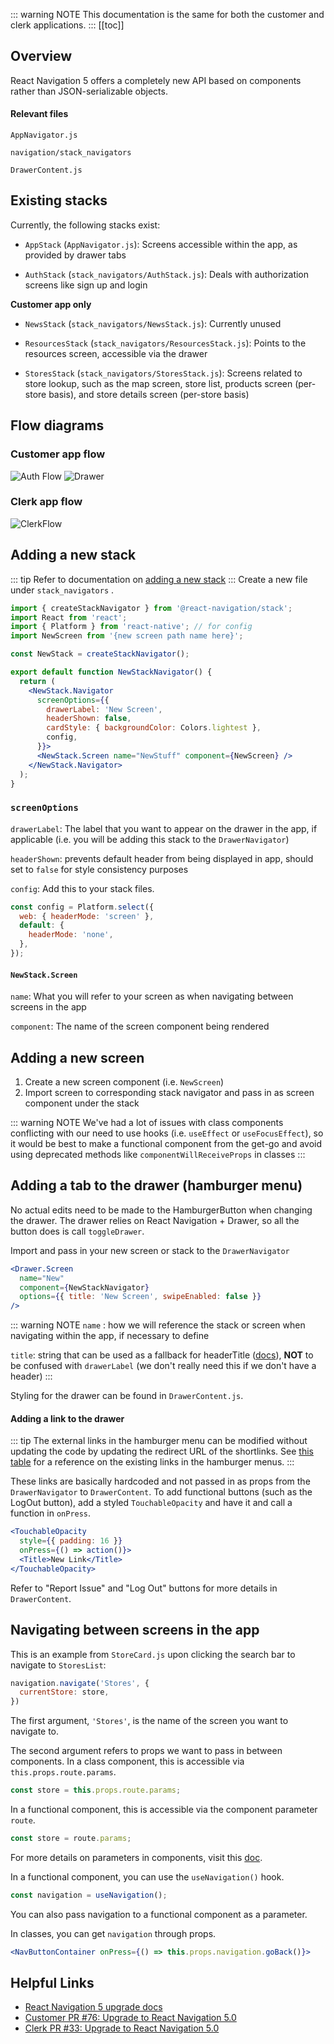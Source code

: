 <!-- Embedded with the <Content/> Vue component into Customer/Clerk sections -->

::: warning NOTE
This documentation is the same for both the customer and clerk applications.
:::
[[toc]]
## Overview

React Navigation 5 offers a completely new API based on components rather than JSON-serializable objects.

#### Relevant files

`AppNavigator.js`

`navigation/stack_navigators`

`DrawerContent.js`

## Existing stacks

Currently, the following stacks exist:

- `AppStack` (`AppNavigator.js`): Screens accessible within the app, as provided by drawer tabs

- `AuthStack` (`stack_navigators/AuthStack.js`): Deals with authorization screens like sign up and login
  
**Customer app only**
- `NewsStack` (`stack_navigators/NewsStack.js`): Currently unused

- `ResourcesStack` (`stack_navigators/ResourcesStack.js`): Points to the resources screen, accessible via the drawer

- `StoresStack` (`stack_navigators/StoresStack.js`): Screens related to store lookup, such as the map screen, store list, products screen (per-store basis), and store details screen (per-store basis)

## Flow diagrams

### Customer app flow
![Auth Flow](../assets/navigation/authflow.png)
![Drawer](../assets/navigation/dcck-drawer.png)

### Clerk app flow
![ClerkFlow](../assets/navigation/clerknav.png)

## Adding a new stack
::: tip
Refer to documentation on [adding a new stack](https://reactnavigation.org/docs/stack-navigator/)
::: 
Create a new file under `stack_navigators` .

```jsx
import { createStackNavigator } from '@react-navigation/stack';
import React from 'react';
import { Platform } from 'react-native'; // for config
import NewScreen from '{new screen path name here}';

const NewStack = createStackNavigator();

export default function NewStackNavigator() {
  return (
    <NewStack.Navigator
      screenOptions={{
        drawerLabel: 'New Screen',
        headerShown: false,
        cardStyle: { backgroundColor: Colors.lightest },
        config,
      }}>
      <NewStack.Screen name="NewStuff" component={NewScreen} />
    </NewStack.Navigator>
  );
}
```

### `screenOptions`

`drawerLabel`: The label that you want to appear on the drawer in the app, if applicable (i.e. you will be adding this stack to the `DrawerNavigator`)

`headerShown`: prevents default header from being displayed in app, should set to `false` for style consistency purposes

`config`: Add this to your stack files.

```jsx
const config = Platform.select({
  web: { headerMode: 'screen' },
  default: {
    headerMode: 'none',
  },
});
```

#### `NewStack.Screen`

`name`: What you will refer to your screen as when navigating between screens in the app

`component`: The name of the screen component being rendered

## Adding a new screen

1. Create a new screen component (i.e. `NewScreen`)
2. Import screen to corresponding stack navigator and pass in as screen component under the stack

::: warning NOTE
We've had a lot of issues with class components conflicting with our need to use hooks (i.e. `useEffect` or `useFocusEffect`), so it would be best to make a functional component from the get-go and avoid using deprecated methods like `componentWillReceiveProps` in classes
:::

## Adding a tab to the drawer (hamburger menu)

No actual edits need to be made to the HamburgerButton when changing the drawer. The drawer relies on React Navigation + Drawer, so all the button does is call `toggleDrawer`.

Import and pass in your new screen or stack to the `DrawerNavigator`

```jsx
<Drawer.Screen
  name="New"
  component={NewStackNavigator}
  options={{ title: 'New Screen', swipeEnabled: false }}
/>
```

::: warning NOTE
`name` : how we will reference the stack or screen when navigating within the app, if necessary to define

`title`: string that can be used as a fallback for headerTitle ([docs](https://reactnavigation.org/docs/stack-navigator/)), **NOT** to be confused with `drawerLabel` (we don't really need this if we don't have a header)
:::

Styling for the drawer can be found in `DrawerContent.js`.

#### Adding a link to the drawer

::: tip
The external links in the hamburger menu can be modified without updating the code by updating the redirect URL of the shortlinks. See [this table](../admin/links.html#shortlinks) for a reference on the existing links in the hamburger menus.
:::

These links are basically hardcoded and not passed in as props from the `DrawerNavigator` to `DrawerContent`. To add functional buttons (such as the LogOut button), add a styled `TouchableOpacity` and have it and call a function in `onPress`.

```jsx
<TouchableOpacity
  style={{ padding: 16 }}
  onPress={() => action()}>
  <Title>New Link</Title>
</TouchableOpacity>
```

Refer to "Report Issue" and "Log Out" buttons for more details in `DrawerContent`.

## Navigating between screens in the app

This is an example from `StoreCard.js` upon clicking the search bar to navigate to `StoresList`:

```jsx
navigation.navigate('Stores', {
  currentStore: store,
})
```

The first argument, `'Stores'`, is the name of the screen you want to navigate to.

The second argument refers to props we want to pass in between components. In a class component, this is accessible via `this.props.route.params`.

```jsx
const store = this.props.route.params;
```

In a functional component, this is accessible via the component parameter `route`.

```jsx
const store = route.params;
```

For more details on parameters in components, visit this [doc](https://reactnavigation.org/docs/params/).

In a functional component, you can use the `useNavigation()` hook.

```jsx
const navigation = useNavigation();
```

You can also pass navigation to a functional component as a parameter.

In classes, you can get `navigation` through props.

```jsx
<NavButtonContainer onPress={() => this.props.navigation.goBack()}>
```

## Helpful Links
- [React Navigation 5 upgrade docs](https://reactnavigation.org/docs/upgrading-from-4.x/)
- [Customer PR #76: Upgrade to React Navigation 5.0](https://github.com/calblueprint/dccentralkitchen/pull/76)
- [Clerk PR #33: Upgrade to React Navigation 5.0](https://github.com/calblueprint/dccentralkitchen-clerks/pull/33)